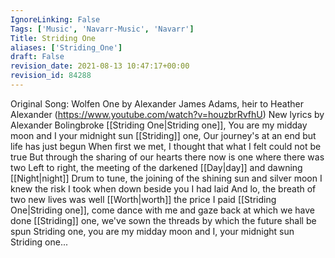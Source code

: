 ```yaml
---
IgnoreLinking: False
Tags: ['Music', 'Navarr-Music', 'Navarr']
Title: Striding One
aliases: ['Striding_One']
draft: False
revision_date: 2021-08-13 10:47:17+00:00
revision_id: 84288
---
```


Original Song: Wolfen One by Alexander James Adams, heir to Heather Alexander (https://www.youtube.com/watch?v=houzbrRvfhU)
New lyrics by Alexander Bolingbroke
[[Striding One|Striding one]], You are my midday moon and I your midnight sun
[[Striding]] one, Our journey's at an end but life has just begun
When first we met, I thought that what I felt could not be true
But through the sharing of our hearts there now is one where there was two
Left to right, the meeting of the darkened [[Day|day]] and dawning [[Night|night]]
Drum to tune, the joining of the shining sun and silver moon
I knew the risk I took when down beside you I had laid
And lo, the breath of two new lives was well [[Worth|worth]] the price I paid
[[Striding One|Striding one]], come dance with me and gaze back at which we have done
[[Striding]] one, we've sown the threads by which the future shall be spun
Striding one, you are my midday moon and I, your midnight sun
Striding one...